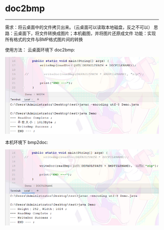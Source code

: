 # doc2bmp

------

需求：将云桌面中的文件拷贝出来。（云桌面可以读取本地磁盘，反之不可以）
思路：云桌面下，将文件转换成图片；本机截图，并将图片还原成文件
功能：实现所有格式的文件与BMP格式图片间的转换

使用方法：
云桌面环境下 doc2bmp:

![doc2bmp](https://github.com/wuguangnuo/doc2bmp/blob/master/img/doc2bmp.png)

本机环境下 bmp2doc:

![bmp2doc](https://github.com/wuguangnuo/doc2bmp/blob/master/img/bmp2doc.png)
